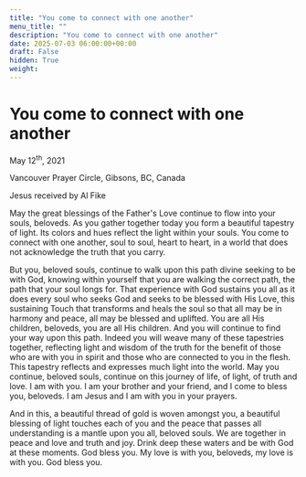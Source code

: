 ```yaml
---
title: "You come to connect with one another"
menu_title: ""
description: "You come to connect with one another"
date: 2025-07-03 06:00:00+00:00
draft: False
hidden: True
weight:
---
```

# You come to connect with one another

May 12<sup>th</sup>, 2021

Vancouver Prayer Circle, Gibsons, BC, Canada

Jesus received by Al Fike

May the great blessings of the Father's Love continue to flow into your souls, beloveds. As you gather together today you form a beautiful tapestry of light. Its colors and hues reflect the light within your souls. You come to connect with one another, soul to soul, heart to heart, in a world that does not acknowledge the truth that you carry.

But you, beloved souls, continue to walk upon this path divine seeking to be with God, knowing within yourself that you are walking the correct path, the path that your soul longs for. That experience with God sustains you all as it does every soul who seeks God and seeks to be blessed with His Love, this sustaining Touch that transforms and heals the soul so that all may be in harmony and peace, all may be blessed and uplifted. You are all His children, beloveds, you are all His children. And you will continue to find your way upon this path. Indeed you will weave many of these tapestries together, reflecting light and wisdom of the truth for the benefit of those who are with you in spirit and those who are connected to you in the flesh. This tapestry reflects and expresses much light into the world. May you continue, beloved souls, continue on this journey of life, of light, of truth and love. I am with you. I am your brother and your friend, and I come to bless you, beloveds. I am Jesus and I am with you in your prayers.

And in this, a beautiful thread of gold is woven amongst you, a beautiful blessing of light touches each of you and the peace that passes all understanding is a mantle upon you all, beloved souls. We are together in peace and love and truth and joy. Drink deep these waters and be with God at these moments. God bless you. My love is with you, beloveds, my love is with you. God bless you.
